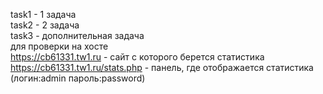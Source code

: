 task1 - 1 задача<br>
task2 - 2 задача<br>
task3 - дополнительная задача<br>
для проверки на хосте <br>
https://cb61331.tw1.ru - сайт с которого берется статистика<br>
https://cb61331.tw1.ru/stats.php - панель, где отображается статистика (логин:admin пароль:password) <br>
